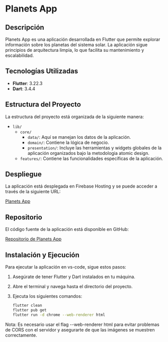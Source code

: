 # Planets App

## Descripción

Planets App es una aplicación desarrollada en Flutter que permite explorar información sobre los planetas del sistema solar. La aplicación sigue principios de arquitectura limpia, lo que facilita su mantenimiento y escalabilidad.

## Tecnologías Utilizadas

- **Flutter**: 3.22.3
- **Dart**: 3.4.4

## Estructura del Proyecto

La estructura del proyecto está organizada de la siguiente manera:

- `lib/`
  - `core/`
    - `data/`: Aquí se manejan los datos de la aplicación.
    - `domain/`: Contiene la lógica de negocio.
    - `presentation/`: Incluye las herramientas y widgets globales de la aplicación organizados bajo la metodologia atomic design.
  - `features/`: Contiene las funcionalidades específicas de la aplicación.

## Despliegue

La aplicación está desplegada en Firebase Hosting y se puede acceder a través de la siguiente URL:

[Planets App](https://planets-app-d0b3c.web.app/#/home)

## Repositorio

El código fuente de la aplicación está disponible en GitHub:

[Repositorio de Planets App](https://github.com/fdzvic/planets_app)

## Instalación y Ejecución

Para ejecutar la aplicación en vs-code, sigue estos pasos:

1. Asegúrate de tener Flutter y Dart instalados en tu máquina.
2. Abre el terminal y navega hasta el directorio del proyecto.
3. Ejecuta los siguientes comandos:

   ```bash
   flutter clean
   flutter pub get
   flutter run -d chrome --web-renderer html

Nota: Es necesario usar el flag --web-renderer html para evitar problemas de CORS con el servidor y asegurarte de que las imágenes se muestren correctamente.
